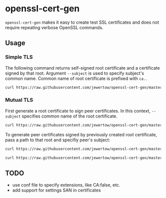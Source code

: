 # openssl-cert-gen

`openssl-cert-gen` makes it easy to create test SSL certificates and does not require repeating verbose OpenSSL commands.

## Usage

### Simple TLS
The following command returns self-signed root certificate and a certificate signed by that root.
Argument `--subject` is used to specify subject's common name.
Common name of root certificate is prefixed with `ca.`.

```sh
curl https://raw.githubusercontent.com/jewertow/openssl-cert-gen/master/tls.sh | sh -s - --subject="app.com"
```

### Mutual TLS

First generate a root certificate to sign peer certificates.
In this context, `--subject` specifies common name of the root certificate.
```sh
curl https://raw.githubusercontent.com/jewertow/openssl-cert-gen/master/tls.sh | sh -s - --subject="cluster.local" --root-cert
```
To generate peer certificates signed by previously created root certificate, pass a path to that root and specifiy peer's subject:
```sh
curl https://raw.githubusercontent.com/jewertow/openssl-cert-gen/master/tls.sh | sh -s - --subject="external-app.external.svc.cluster.local" --root-cert-path=root-ca.crt --root-key-path=root-ca.key

curl https://raw.githubusercontent.com/jewertow/openssl-cert-gen/master/tls.sh | sh -s - --subject="egress-gateway.istio-system.svc.cluster.local" --root-cert-path=root-ca.crt --root-key-path=root-ca.key
```

## TODO
- use conf file to specify extensions, like CA:false, etc.
- add support for settings SAN in certificates
